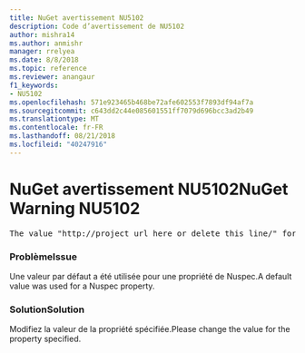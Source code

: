 ```yaml
---
title: NuGet avertissement NU5102
description: Code d’avertissement de NU5102
author: mishra14
ms.author: anmishr
manager: rrelyea
ms.date: 8/8/2018
ms.topic: reference
ms.reviewer: anangaur
f1_keywords:
- NU5102
ms.openlocfilehash: 571e923465b468be72afe602553f7893df94af7a
ms.sourcegitcommit: c643dd2c44e085601551ff7079d696bcc3ad2b49
ms.translationtype: MT
ms.contentlocale: fr-FR
ms.lasthandoff: 08/21/2018
ms.locfileid: "40247916"
---
```

# <a name="nuget-warning-nu5102"></a><span data-ttu-id="f56be-103">NuGet avertissement NU5102</span><span class="sxs-lookup"><span data-stu-id="f56be-103">NuGet Warning NU5102</span></span>
<pre>The value "http://project_url_here_or_delete_this_line/" for ProjectUrl is a sample value and should be removed. Replace it with an appropriate value or remove it and rebuild your package.</pre>

### <a name="issue"></a><span data-ttu-id="f56be-104">Problème</span><span class="sxs-lookup"><span data-stu-id="f56be-104">Issue</span></span>

<span data-ttu-id="f56be-105">Une valeur par défaut a été utilisée pour une propriété de Nuspec.</span><span class="sxs-lookup"><span data-stu-id="f56be-105">A default value was used for a Nuspec property.</span></span>


### <a name="solution"></a><span data-ttu-id="f56be-106">Solution</span><span class="sxs-lookup"><span data-stu-id="f56be-106">Solution</span></span>

<span data-ttu-id="f56be-107">Modifiez la valeur de la propriété spécifiée.</span><span class="sxs-lookup"><span data-stu-id="f56be-107">Please change the value for the property specified.</span></span>

